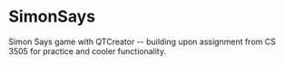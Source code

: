 # SimonSays
 Simon Says game with QTCreator -- building upon assignment from CS 3505 for practice and cooler functionality.
